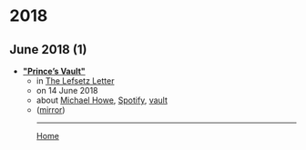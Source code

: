 # 2018

## June 2018 (1)

 - [**"Prince’s Vault"**](https://lefsetz.com/wordpress/2018/06/14/princes-vault/)<ul><li>in [The Lefsetz Letter](https://lefsetz.com/)</li><li>on 14 June 2018</li><li>about [Michael Howe](../../topics/michael-howe/index.md), [Spotify](../../topics/spotify/index.md), [vault](../../topics/vault/index.md)</li><li>([mirror](https://web.archive.org/web/*/https://lefsetz.com/wordpress/2018/06/14/princes-vault/))</li><ul>

----

[Home](../index.md)
